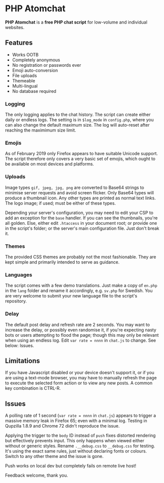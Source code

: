 # PHP Atomchat

**PHP Atomchat** is a **free PHP chat script** for low-volume and individual websites.

## Features
- Works OOTB
- Completely anonymous
- No registration or passwords ever
- Emoji auto-conversion
- File uploads
- Themeable
- Multi-lingual
- No database required

### Logging

The only logging applies to the chat history. The script can create either daily or endless logs. The setting is in `$log_mode` in `config.php`, where you can also change the default maximum size. The log will auto-reset after reaching the maximimum size limit.

### Emojis

As of February 2019 only Firefox appears to have suitable Unicode support. The script therefore only covers a very basic set of emojis, which ought to be available on most devices and platforms.

### Uploads

Image types `gif, jpeg, jpg, png` are converted to Base64 strings to minimise server requests and avoid screen flicker. Only Base64 types will produce a thumbnail icon. Any other types are printed as normal text links. The logo image; if used; must be either of these types.

Depending your server's configuration, you may need to edit your CSP to add an exception for the `base` handler. If you can see the thumbnails, you're all golden. Else, either edit `.htaccess` in your document root; or provide one in the script's folder; or the server's main configuration file. Just don't break it.

### Themes

The provided CSS themes are probably not the most fashionable. They are kept simple and primarily intended to serve as guidance.

### Languages

The script comes with a few demo translations. Just make a copy of `en.php` in the `lang` folder and rename it accordingly, e.g. `sv.php` for Swedish. You are very welcome to submit your new language file to the script's repository.

### Delay

The default post delay and refresh rate are 2 seconds. You may want to increase the delay, or possibly even randomise it, if you're expecting nasty bots or users attempting to flood the page; though this may only be relevant when using an endless log. Edit `var rate = nnnn` in `chat.js` to change. See below: Issues.

## Limitations

If you have Javascript disabled or your device doesn't support it, or if you are using a text-mode browser, you may have to manually refresh the page to execute the selected form action or to view any new posts. A common key combination is CTRL-R. 

## Issues

A polling rate of 1 second (`var rate = nnnn` in `chat.js`) appears to trigger a massive memory leak in Firefox 65; even with a minimal log. Testing in Qupzilla 1.8.9 and Chrome 72 didn't reproduce the issue.

Applying the trigger to the `body` ID instead of `push` fixes distorted rendering but effectively prevents input. This only happens when viewed either without or generic styles. Rename `.__debug.css` to `__debug.css` for testing. It's using the exact same rules, just without declaring fonts or colours. Switch to any other theme and the issue is gone.

Push works on local dev but completely fails on remote live host!

Feedback welcome, thank you.

